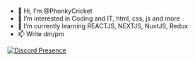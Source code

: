 - 👋 Hi, I’m @PhonkyCricket
- 👀 I’m interested in Coding and IT, html, css, js and more
- 🌱 I’m currently learning REACTJS, NEXTJS, NuxtJS, Redux
- 📫 Write dm/pm

[![Discord Presence](https://lanyard.cnrad.dev/api/348609005750452225)](https://discord.com/users/348609005750452225)
